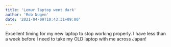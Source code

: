 ```yaml
---
title: 'Lemur laptop went dark'
author: 'Rob Nugen'
date: '2021-04-09T10:43:31+09:00'
---
```


Excellent timing for my new laptop to stop working properly.  I have less than a week before I need to take my OLD laptop with me across Japan!


